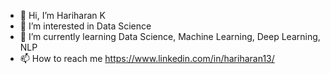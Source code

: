 - 👋 Hi, I’m Hariharan K
- 👀 I’m interested in Data Science
- 🌱 I’m currently learning Data Science, Machine Learning, Deep Learning, NLP
- 📫 How to reach me https://www.linkedin.com/in/hariharan13/

<!---
hariharan13052003/hariharan13052003 is a ✨ special ✨ repository because its `README.md` (this file) appears on your GitHub profile.
You can click the Preview link to take a look at your changes.
--->
